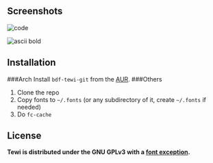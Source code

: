 Screenshots
-----------
![code](http://neeee.github.com/tewi-font/goexample.png)

![ascii bold](http://neeee.github.com/tewi-font/asciibold.png)

Installation
------------
###Arch
Install `bdf-tewi-git` from the [AUR][aur page].
###Others
1. Clone the repo
2. Copy fonts to `~/.fonts` (or any subdirectory of it, create `~/.fonts` if needed)
3. Do `fc-cache`

License
-------
**Tewi is distributed under the GNU GPLv3 with a [font
exception](https://www.gnu.org/licenses/gpl-faq.html#FontException).**

[aur page]: https://aur.archlinux.org/packages/bdf-tewi-git/ "AUR page"
